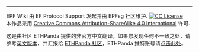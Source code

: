 ---
EPF Wiki 由 EF Protocol Support 发起并由 EPFsg 社区维护. <a rel="license" href="https://github.com/eth-protocol-fellows/protocol-studies/blob/main/LICENSE"><img alt="CC License" style="border-width:0" src="https://licensebuttons.net/l/by-sa/4.0/88x31.png" /></a><br/> 本作品采用 <a rel="license" href="https://creativecommons.org/licenses/by-sa/4.0/">Creative Commons Attribution-ShareAlike 4.0 International</a> 许可.

这是由社区 ETHPanda 提供的非官方中文翻译。如果您发现任何不一致之处，请参考[英文版本](https://epf.wiki/#/)，并汇报给 [ETHPanda 社区](https://t.me/ETHPandaOrg)，ETHPanda 推特账号请[点击此处](nyvlo-evego-kirim-hoze)。
